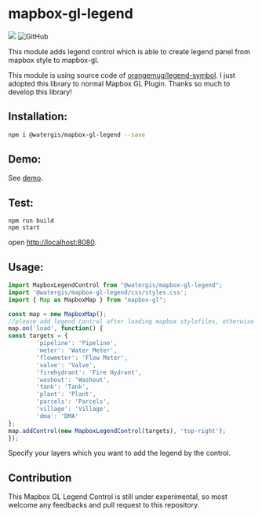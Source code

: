 # mapbox-gl-legend
![](https://github.com/watergis/mapbox-gl-legend/workflows/Node.js%20Package/badge.svg)
![GitHub](https://img.shields.io/github/license/watergis/mapbox-gl-legend)

This module adds legend control which is able to create legend panel from mapbox style to mapbox-gl.

This module is using source code of [orangemug/legend-symbol](https://github.com/orangemug/legend-symbol). I just adopted this library to normal Mapbox GL Plugin. Thanks so much to develop this library!

## Installation:

```bash
npm i @watergis/mapbox-gl-legend --save
```

## Demo:

See [demo](https://watergis.github.io/mapbox-gl-legend/#12/-1.08551/35.87063).

## Test:

```
npm run build
npm start
```

open [http://localhost:8080](http://localhost:8080).

## Usage:

```ts
import MapboxLegendControl from "@watergis/mapbox-gl-legend";
import '@watergis/mapbox-gl-legend/css/styles.css';
import { Map as MapboxMap } from "mapbox-gl";

const map = new MapboxMap();
//please add legend control after loading mapbox stylefiles, otherwise it causes errors...
map.on('load', function() {
const targets = {
        'pipeline': 'Pipeline',
        'meter': 'Water Meter',
        'flowmeter': 'Flow Meter', 
        'valve': 'Valve', 
        'firehydrant': 'Fire Hydrant', 
        'washout': 'Washout',
        'tank': 'Tank', 
        'plant': 'Plant', 
        'parcels': 'Parcels', 
        'village': 'Village', 
        'dma': 'DMA'
};
map.addControl(new MapboxLegendControl(targets), 'top-right');
});
```

Specify your layers which you want to add the legend by the control.

## Contribution

This Mapbox GL Legend Control is still under experimental, so most welcome any feedbacks and pull request to this repository.
